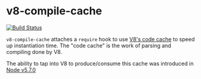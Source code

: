 # v8-compile-cache

[![Build Status](https://travis-ci.org/zertosh/v8-compile-cache.svg?branch=master)](https://travis-ci.org/zertosh/v8-compile-cache)

`v8-compile-cache` attaches a `require` hook to use [V8's code cache](https://v8project.blogspot.com/2015/07/code-caching.html) to speed up instantiation time. The "code cache" is the work of parsing and compiling done by V8.

The ability to tap into V8 to produce/consume this cache was introduced in [Node v5.7.0](https://nodejs.org/en/blog/release/v5.7.0/)
